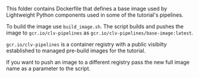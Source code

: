 This folder contains Dockerfile that defines a base image used by Lightweight Python components used in some of the tutorial's pipelines. 

To build the image use `build_image.sh`. The script builds and pushes the image to `gcr.io/clv-pipelines`  as `gcr.io/clv-pipelines/base-image:latest`.

`gcr.io/clv-pipelines` is a container registry with a public visibilty established to managed pre-build images for the tutorial.

If you want to push an image to a different registry pass the new full image name as a parameter to the script.


